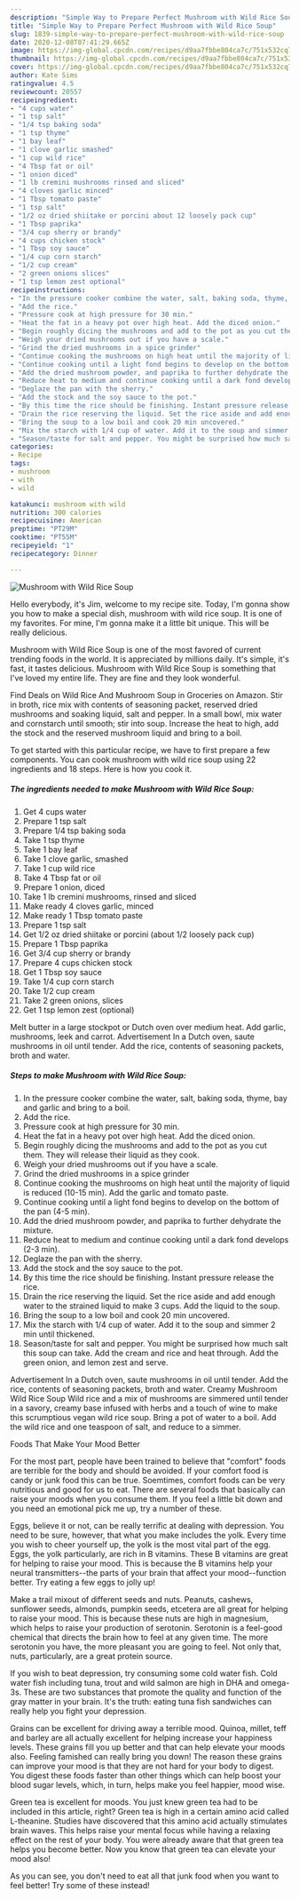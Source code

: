 ```yaml
---
description: "Simple Way to Prepare Perfect Mushroom with Wild Rice Soup"
title: "Simple Way to Prepare Perfect Mushroom with Wild Rice Soup"
slug: 1839-simple-way-to-prepare-perfect-mushroom-with-wild-rice-soup
date: 2020-12-08T07:41:29.665Z
image: https://img-global.cpcdn.com/recipes/d9aa7fbbe804ca7c/751x532cq70/mushroom-with-wild-rice-soup-recipe-main-photo.jpg
thumbnail: https://img-global.cpcdn.com/recipes/d9aa7fbbe804ca7c/751x532cq70/mushroom-with-wild-rice-soup-recipe-main-photo.jpg
cover: https://img-global.cpcdn.com/recipes/d9aa7fbbe804ca7c/751x532cq70/mushroom-with-wild-rice-soup-recipe-main-photo.jpg
author: Kate Sims
ratingvalue: 4.5
reviewcount: 20557
recipeingredient:
- "4 cups water"
- "1 tsp salt"
- "1/4 tsp baking soda"
- "1 tsp thyme"
- "1 bay leaf"
- "1 clove garlic smashed"
- "1 cup wild rice"
- "4 Tbsp fat or oil"
- "1 onion diced"
- "1 lb cremini mushrooms rinsed and sliced"
- "4 cloves garlic minced"
- "1 Tbsp tomato paste"
- "1 tsp salt"
- "1/2 oz dried shiitake or porcini about 12 loosely pack cup"
- "1 Tbsp paprika"
- "3/4 cup sherry or brandy"
- "4 cups chicken stock"
- "1 Tbsp soy sauce"
- "1/4 cup corn starch"
- "1/2 cup cream"
- "2 green onions slices"
- "1 tsp lemon zest optional"
recipeinstructions:
- "In the pressure cooker combine the water, salt, baking soda, thyme, bay and garlic and bring to a boil."
- "Add the rice."
- "Pressure cook at high pressure for 30 min."
- "Heat the fat in a heavy pot over high heat. Add the diced onion."
- "Begin roughly dicing the mushrooms and add to the pot as you cut them. They will release their liquid as they cook."
- "Weigh your dried mushrooms out if you have a scale."
- "Grind the dried mushrooms in a spice grinder"
- "Continue cooking the mushrooms on high heat until the majority of liquid is reduced (10-15 min). Add the garlic and tomato paste."
- "Continue cooking until a light fond begins to develop on the bottom of the pan (4-5 min)."
- "Add the dried mushroom powder, and paprika to further dehydrate the mixture."
- "Reduce heat to medium and continue cooking until a dark fond develops (2-3 min)."
- "Deglaze the pan with the sherry."
- "Add the stock and the soy sauce to the pot."
- "By this time the rice should be finishing. Instant pressure release the rice."
- "Drain the rice reserving the liquid. Set the rice aside and add enough water to the strained liquid to make 3 cups. Add the liquid to the soup."
- "Bring the soup to a low boil and cook 20 min uncovered."
- "Mix the starch with 1/4 cup of water. Add it to the soup and simmer 2 min until thickened."
- "Season/taste for salt and pepper. You might be surprised how much salt this soup can take. Add the cream and rice and heat through. Add the green onion, and lemon zest and serve."
categories:
- Recipe
tags:
- mushroom
- with
- wild

katakunci: mushroom with wild 
nutrition: 300 calories
recipecuisine: American
preptime: "PT29M"
cooktime: "PT55M"
recipeyield: "1"
recipecategory: Dinner

---
```



![Mushroom with Wild Rice Soup](https://img-global.cpcdn.com/recipes/d9aa7fbbe804ca7c/751x532cq70/mushroom-with-wild-rice-soup-recipe-main-photo.jpg)

Hello everybody, it's Jim, welcome to my recipe site. Today, I'm gonna show you how to make a special dish, mushroom with wild rice soup. It is one of my favorites. For mine, I'm gonna make it a little bit unique. This will be really delicious.

Mushroom with Wild Rice Soup is one of the most favored of current trending foods in the world. It is appreciated by millions daily. It's simple, it's fast, it tastes delicious. Mushroom with Wild Rice Soup is something that I've loved my entire life. They are fine and they look wonderful.

Find Deals on Wild Rice And Mushroom Soup in Groceries on Amazon. Stir in broth, rice mix with contents of seasoning packet, reserved dried mushrooms and soaking liquid, salt and pepper. In a small bowl, mix water and cornstarch until smooth; stir into soup. Increase the heat to high, add the stock and the reserved mushroom liquid and bring to a boil.


To get started with this particular recipe, we have to first prepare a few components. You can cook mushroom with wild rice soup using 22 ingredients and 18 steps. Here is how you cook it.

<!--inarticleads1-->

##### The ingredients needed to make Mushroom with Wild Rice Soup:

1. Get 4 cups water
1. Prepare 1 tsp salt
1. Prepare 1/4 tsp baking soda
1. Take 1 tsp thyme
1. Take 1 bay leaf
1. Take 1 clove garlic, smashed
1. Take 1 cup wild rice
1. Take 4 Tbsp fat or oil
1. Prepare 1 onion, diced
1. Take 1 lb cremini mushrooms, rinsed and sliced
1. Make ready 4 cloves garlic, minced
1. Make ready 1 Tbsp tomato paste
1. Prepare 1 tsp salt
1. Get 1/2 oz dried shiitake or porcini (about 1/2 loosely pack cup)
1. Prepare 1 Tbsp paprika
1. Get 3/4 cup sherry or brandy
1. Prepare 4 cups chicken stock
1. Get 1 Tbsp soy sauce
1. Take 1/4 cup corn starch
1. Take 1/2 cup cream
1. Take 2 green onions, slices
1. Get 1 tsp lemon zest (optional)


Melt butter in a large stockpot or Dutch oven over medium heat. Add garlic, mushrooms, leek and carrot. Advertisement In a Dutch oven, saute mushrooms in oil until tender. Add the rice, contents of seasoning packets, broth and water. 

<!--inarticleads2-->

##### Steps to make Mushroom with Wild Rice Soup:

1. In the pressure cooker combine the water, salt, baking soda, thyme, bay and garlic and bring to a boil.
1. Add the rice.
1. Pressure cook at high pressure for 30 min.
1. Heat the fat in a heavy pot over high heat. Add the diced onion.
1. Begin roughly dicing the mushrooms and add to the pot as you cut them. They will release their liquid as they cook.
1. Weigh your dried mushrooms out if you have a scale.
1. Grind the dried mushrooms in a spice grinder
1. Continue cooking the mushrooms on high heat until the majority of liquid is reduced (10-15 min). Add the garlic and tomato paste.
1. Continue cooking until a light fond begins to develop on the bottom of the pan (4-5 min).
1. Add the dried mushroom powder, and paprika to further dehydrate the mixture.
1. Reduce heat to medium and continue cooking until a dark fond develops (2-3 min).
1. Deglaze the pan with the sherry.
1. Add the stock and the soy sauce to the pot.
1. By this time the rice should be finishing. Instant pressure release the rice.
1. Drain the rice reserving the liquid. Set the rice aside and add enough water to the strained liquid to make 3 cups. Add the liquid to the soup.
1. Bring the soup to a low boil and cook 20 min uncovered.
1. Mix the starch with 1/4 cup of water. Add it to the soup and simmer 2 min until thickened.
1. Season/taste for salt and pepper. You might be surprised how much salt this soup can take. Add the cream and rice and heat through. Add the green onion, and lemon zest and serve.


Advertisement In a Dutch oven, saute mushrooms in oil until tender. Add the rice, contents of seasoning packets, broth and water. Creamy Mushroom Wild Rice Soup Wild rice and a mix of mushrooms are simmered until tender in a savory, creamy base infused with herbs and a touch of wine to make this scrumptious vegan wild rice soup. Bring a pot of water to a boil. Add the wild rice and one teaspoon of salt, and reduce to a simmer. 

Foods That Make Your Mood Better


For the most part, people have been trained to believe that "comfort" foods are terrible for the body and should be avoided. If your comfort food is candy or junk food this can be true. Soemtimes, comfort foods can be very nutritious and good for us to eat. There are several foods that basically can raise your moods when you consume them. If you feel a little bit down and you need an emotional pick me up, try a number of these.

Eggs, believe it or not, can be really terrific at dealing with depression. You need to be sure, however, that what you make includes the yolk. Every time you wish to cheer yourself up, the yolk is the most vital part of the egg. Eggs, the yolk particularly, are rich in B vitamins. These B vitamins are great for helping to raise your mood. This is because the B vitamins help your neural transmitters--the parts of your brain that affect your mood--function better. Try eating a few eggs to jolly up!

Make a trail mixout of different seeds and nuts. Peanuts, cashews, sunflower seeds, almonds, pumpkin seeds, etcetera are all great for helping to raise your mood. This is because these nuts are high in magnesium, which helps to raise your production of serotonin. Serotonin is a feel-good chemical that directs the brain how to feel at any given time. The more serotonin you have, the more pleasant you are going to feel. Not only that, nuts, particularly, are a great protein source.

If you wish to beat depression, try consuming some cold water fish. Cold water fish including tuna, trout and wild salmon are high in DHA and omega-3s. These are two substances that promote the quality and function of the gray matter in your brain. It's the truth: eating tuna fish sandwiches can really help you fight your depression. 

Grains can be excellent for driving away a terrible mood. Quinoa, millet, teff and barley are all actually excellent for helping increase your happiness levels. These grains fill you up better and that can help elevate your moods also. Feeling famished can really bring you down! The reason these grains can improve your mood is that they are not hard for your body to digest. You digest these foods faster than other things which can help boost your blood sugar levels, which, in turn, helps make you feel happier, mood wise.

Green tea is excellent for moods. You just knew green tea had to be included in this article, right? Green tea is high in a certain amino acid called L-theanine. Studies have discovered that this amino acid actually stimulates brain waves. This helps raise your mental focus while having a relaxing effect on the rest of your body. You were already aware that that green tea helps you become better. Now you know that green tea can elevate your mood also!

As you can see, you don't need to eat all that junk food when you want to feel better! Try some of these instead!

